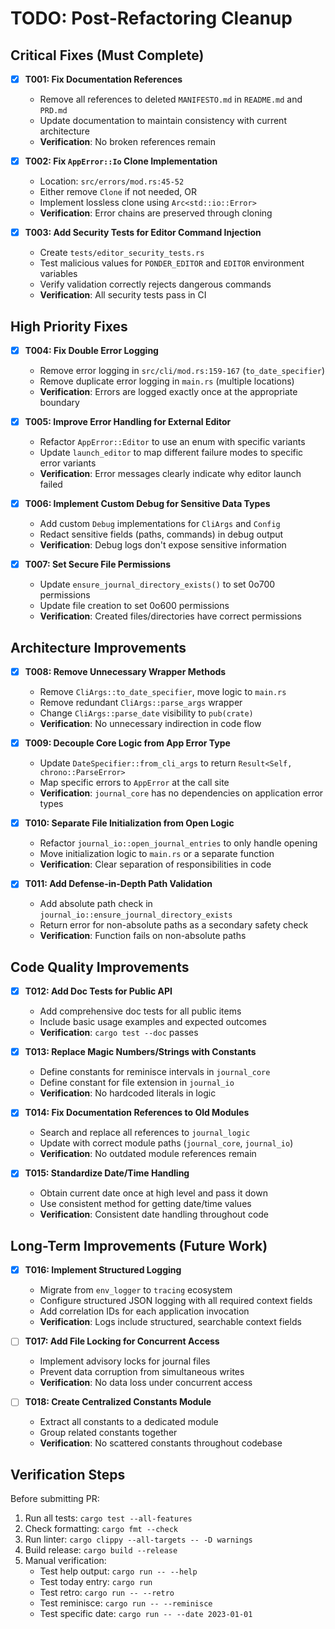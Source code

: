 # TODO: Post-Refactoring Cleanup

## Critical Fixes (Must Complete)

- [x] **T001: Fix Documentation References**
  - Remove all references to deleted `MANIFESTO.md` in `README.md` and `PRD.md`
  - Update documentation to maintain consistency with current architecture
  - **Verification**: No broken references remain

- [x] **T002: Fix `AppError::Io` Clone Implementation**
  - Location: `src/errors/mod.rs:45-52`
  - Either remove `Clone` if not needed, OR
  - Implement lossless clone using `Arc<std::io::Error>`
  - **Verification**: Error chains are preserved through cloning

- [x] **T003: Add Security Tests for Editor Command Injection**
  - Create `tests/editor_security_tests.rs`
  - Test malicious values for `PONDER_EDITOR` and `EDITOR` environment variables
  - Verify validation correctly rejects dangerous commands
  - **Verification**: All security tests pass in CI

## High Priority Fixes

- [x] **T004: Fix Double Error Logging**
  - Remove error logging in `src/cli/mod.rs:159-167` (`to_date_specifier`)
  - Remove duplicate error logging in `main.rs` (multiple locations)
  - **Verification**: Errors are logged exactly once at the appropriate boundary

- [x] **T005: Improve Error Handling for External Editor**
  - Refactor `AppError::Editor` to use an enum with specific variants
  - Update `launch_editor` to map different failure modes to specific error variants
  - **Verification**: Error messages clearly indicate why editor launch failed

- [x] **T006: Implement Custom Debug for Sensitive Data Types**
  - Add custom `Debug` implementations for `CliArgs` and `Config`
  - Redact sensitive fields (paths, commands) in debug output
  - **Verification**: Debug logs don't expose sensitive information

- [x] **T007: Set Secure File Permissions**
  - Update `ensure_journal_directory_exists()` to set 0o700 permissions
  - Update file creation to set 0o600 permissions
  - **Verification**: Created files/directories have correct permissions

## Architecture Improvements

- [x] **T008: Remove Unnecessary Wrapper Methods**
  - Remove `CliArgs::to_date_specifier`, move logic to `main.rs`
  - Remove redundant `CliArgs::parse_args` wrapper
  - Change `CliArgs::parse_date` visibility to `pub(crate)`
  - **Verification**: No unnecessary indirection in code flow

- [x] **T009: Decouple Core Logic from App Error Type**
  - Update `DateSpecifier::from_cli_args` to return `Result<Self, chrono::ParseError>`
  - Map specific errors to `AppError` at the call site
  - **Verification**: `journal_core` has no dependencies on application error types

- [x] **T010: Separate File Initialization from Open Logic**
  - Refactor `journal_io::open_journal_entries` to only handle opening
  - Move initialization logic to `main.rs` or a separate function
  - **Verification**: Clear separation of responsibilities in code

- [x] **T011: Add Defense-in-Depth Path Validation**
  - Add absolute path check in `journal_io::ensure_journal_directory_exists`
  - Return error for non-absolute paths as a secondary safety check
  - **Verification**: Function fails on non-absolute paths

## Code Quality Improvements

- [x] **T012: Add Doc Tests for Public API**
  - Add comprehensive doc tests for all public items
  - Include basic usage examples and expected outcomes
  - **Verification**: `cargo test --doc` passes

- [x] **T013: Replace Magic Numbers/Strings with Constants**
  - Define constants for reminisce intervals in `journal_core`
  - Define constant for file extension in `journal_io`
  - **Verification**: No hardcoded literals in logic

- [x] **T014: Fix Documentation References to Old Modules**
  - Search and replace all references to `journal_logic`
  - Update with correct module paths (`journal_core`, `journal_io`)
  - **Verification**: No outdated module references remain

- [x] **T015: Standardize Date/Time Handling**
  - Obtain current date once at high level and pass it down
  - Use consistent method for getting date/time values
  - **Verification**: Consistent date handling throughout code

## Long-Term Improvements (Future Work)

- [x] **T016: Implement Structured Logging**
  - Migrate from `env_logger` to `tracing` ecosystem
  - Configure structured JSON logging with all required context fields
  - Add correlation IDs for each application invocation
  - **Verification**: Logs include structured, searchable context fields

- [ ] **T017: Add File Locking for Concurrent Access**
  - Implement advisory locks for journal files
  - Prevent data corruption from simultaneous writes
  - **Verification**: No data loss under concurrent access

- [ ] **T018: Create Centralized Constants Module**
  - Extract all constants to a dedicated module
  - Group related constants together
  - **Verification**: No scattered constants throughout codebase

## Verification Steps

Before submitting PR:
1. Run all tests: `cargo test --all-features`
2. Check formatting: `cargo fmt --check`
3. Run linter: `cargo clippy --all-targets -- -D warnings`
4. Build release: `cargo build --release`
5. Manual verification:
   - Test help output: `cargo run -- --help`
   - Test today entry: `cargo run`
   - Test retro: `cargo run -- --retro`
   - Test reminisce: `cargo run -- --reminisce`
   - Test specific date: `cargo run -- --date 2023-01-01`